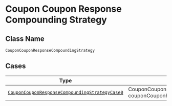 
# Coupon Coupon Response Compounding Strategy

## Class Name

`CouponCouponResponseCompoundingStrategy`

## Cases

| Type | Factory Method |
|  --- | --- |
| [`CouponCouponResponseCompoundingStrategyCase0`](../../../doc/models/containers/coupon-coupon-response-compounding-strategy-case-0.md) | CouponCouponResponseCompoundingStrategy.fromCouponCouponResponseCompoundingStrategyCase0(CouponCouponResponseCompoundingStrategyCase0 couponCouponResponseCompoundingStrategyCase0) |

